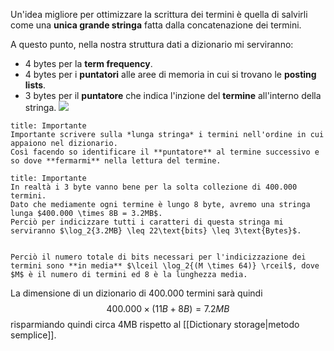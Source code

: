 Un'idea migliore per ottimizzare la scrittura dei termini è quella di salvirli come una **unica grande stringa** fatta dalla concatenazione dei termini.

A questo punto, nella nostra struttura dati a dizionario mi serviranno:
- 4 bytes per la **term frequency**.
- 4 bytes per i **puntatori** alle aree di memoria in cui si trovano le **posting lists**.
- 3 bytes per il **puntatore** che indica l'inzione del **termine** all'interno della stringa.
![](IR_dictionary_as_a_string_1.png)

```ad-warning
title: Importante
Importante scrivere sulla *lunga stringa* i termini nell'ordine in cui appaiono nel dizionario.
Così facendo so identificare il **puntatore** al termine successivo e so dove **fermarmi** nella lettura del termine.
```

```ad-warning
title: Importante
In realtà i 3 byte vanno bene per la solta collezione di 400.000 termini.
Dato che mediamente ogni termine è lungo 8 byte, avremo una stringa lunga $400.000 \times 8B = 3.2MB$.
Perciò per indicizzare tutti i caratteri di questa stringa mi serviranno $\log_2{3.2MB} \leq 22\text{bits} \leq 3\text{Bytes}$.


Perciò il numero totale di bits necessari per l'indicizzazione dei termini sono **in media** $\lceil \log_2{(M \times 64)} \rceil$, dove $M$ è il numero di termini ed 8 è la lunghezza media. 
```


La dimensione di un dizionario di 400.000 termini sarà quindi  $$400.000 \times (11B + 8B) = 7.2 MB$$ risparmiando quindi circa 4MB rispetto al [[Dictionary storage|metodo semplice]].
